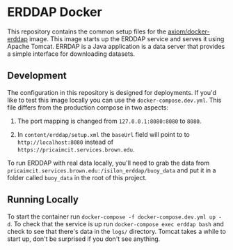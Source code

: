 # ERDDAP Docker

This repository contains the common setup files for the
[axiom/docker-erddap][1] image. This image starts up the ERDDAP service and
serves it using Apache Tomcat. ERRDAP is a Java application is a data server
that provides a simple interface for downloading datasets.

## Development

The configuration in this repository is designed for deployments. If you'd like
to test this image locally you can use the `docker-compose.dev.yml`. 
This file differs from the production compose in two aspects:

1. The port mapping is changed from `127.0.0.1:8080:8080` to `8080`.

2. In `content/erddap/setup.xml` the `baseUrl` field will point to
to `http://localhost:8080` instead of `https://pricaimcit.services.brown.edu`.

To run ERDDAP with real data locally, you'll need to grab the data from
`pricaimcit.services.brown.edu:/isilon_erddap/buoy_data` and put it 
in a folder called `buoy_data` in the root of this project.

## Running Locally

To start the container run `docker-compose -f docker-compose.dev.yml up -d`. To check that the service is
up run `docker-compose exec erddap bash` and check to see that there's data in
the `logs/` directory. Tomcat takes a while to start up, don't be surprised if
you don't see anything.

[1]: https://hub.docker.com/r/axiom/docker-erddap
